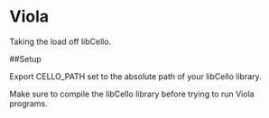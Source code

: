Viola
=====

Taking the load off libCello.

##Setup

Export CELLO_PATH set to the absolute path of your libCello library.

Make sure to compile the libCello library before trying to run Viola programs.
